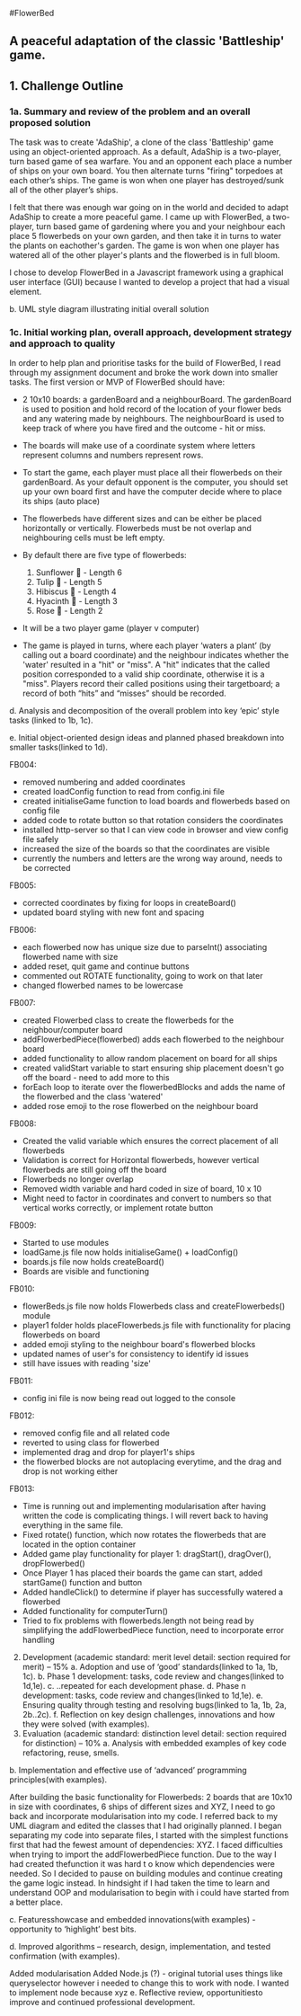 #FlowerBed 
## A peaceful adaptation of the classic 'Battleship' game. 

## 1. Challenge Outline

### 1a. Summary and review of the problem and an overall proposed solution
The task was to create 'AdaShip', a clone of the class 'Battleship' game using an object-oriented approach. As a default, AdaShip is a two-player, turn based game of sea warfare. You and an opponent each place a number of ships on your own board. You then alternate turns "firing" torpedoes at each other’s ships. The game is won when one player has destroyed/sunk all of the other player’s ships.

I felt that there was enough war going on in the world and decided to adapt AdaShip to create a more peaceful game. I came up with FlowerBed, a two-player, turn based game of gardening where you and your neighbour each place 5 flowerbeds on your own garden, and then take it in turns to water the plants on eachother's garden. The game is won when one player has watered all of the other player's plants and the flowerbed is in full bloom.

I chose to develop FlowerBed in a Javascript framework using a graphical user interface (GUI) because I wanted to develop a project that had a visual element. 

b. UML style diagram illustrating initial overall solution 

### 1c. Initial working plan, overall approach, development strategy and approach to quality 

In order to help plan and prioritise tasks for the build of FlowerBed, I read through my assignment document and broke the work down into smaller tasks. The first version or MVP  of FlowerBed should have:

- 2 10x10 boards: a gardenBoard and a neighbourBoard. The gardenBoard is used to position and hold record of the location of your flower beds and any watering made by neighbours. The neighbourBoard is used to keep track of where you have fired and the outcome - hit or miss.

- The boards will make use of a coordinate system where letters represent columns and numbers represent rows.

- To start the game, each player must place all their flowerbeds on their gardenBoard. As your default opponent is the computer, you should set up your own board first and have the computer decide where to place its ships (auto place)

- The flowerbeds have different sizes and can be either be placed horizontally or vertically. Flowerbeds must be not overlap and neighbouring cells must be left empty.

- By default there are five type of flowerbeds:
    1. Sunflower 🌻 - Length 6
    2. Tulip 🌷 - Length 5
    3. Hibiscus 🌺 - Length 4
    4. Hyacinth 🪻 - Length 3 
    5. Rose 🌹 - Length 2

- It will be a two player game (player v computer)

- The game is played in turns, where each player ‘waters a plant’ (by calling out a board coordinate) and the
neighbour indicates whether the 'water' resulted in a "hit" or "miss". A "hit" indicates that the called
position corresponded to a valid ship coordinate, otherwise it is a "miss". Players record their called
positions using their targetboard; a record of both “hits” and “misses” should be recorded.

d. Analysis and decomposition of the overall problem into key ‘epic’ style tasks (linked to 1b, 1c).

e. Initial object-oriented design ideas and planned phased breakdown into smaller tasks(linked to 1d).

FB004:
- removed numbering and added coordinates
- created loadConfig function to read from config.ini file
- created initialiseGame function to load boards and flowerbeds based on config file
- added code to rotate button so that rotation considers the coordinates
- installed http-server so that I can view code in browser and view config file safely
- increased the size of the boards so that the coordinates are visible
- currently the numbers and letters are the wrong way around, needs to be corrected

FB005:
- corrected coordinates by fixing for loops in createBoard()
- updated board styling with new font and spacing

FB006: 
- each flowerbed now has unique size due to parseInt() associating flowerbed name with size
- added reset, quit game and continue buttons
- commented out ROTATE functionality, going to work on that later
- changed flowerbed names to be lowercase

FB007:
- created Flowerbed class to create the flowerbeds for the neighbour/computer board
- addFlowerbedPiece(flowerbed) adds each flowerbed to the neighbour board
- added functionality to allow random placement on board for all ships
- created validStart variable to start ensuring ship placement doesn't go off the board - need to add more to this
- forEach loop to iterate over the flowerbedBlocks and adds the name of the flowerbed and the class 'watered'
- added rose emoji to the rose flowerbed on the neighbour board

FB008:
- Created the valid variable which ensures the correct placement of all flowerbeds
- Validation is correct for Horizontal flowerbeds, however vertical flowerbeds are still going off the board
- Flowerbeds no longer overlap
- Removed width variable and hard coded in size of board, 10 x 10
- Might need to factor in coordinates and convert to numbers so that vertical works correctly, or implement rotate button

FB009: 
- Started to use modules
- loadGame.js file now holds initialiseGame() + loadConfig()
- boards.js file now holds createBoard()
- Boards are visible and functioning

FB010:
- flowerBeds.js file now holds Flowerbeds class and createFlowerbeds() module
- player1 folder holds placeFlowerbeds.js file with functionality for placing flowerbeds on board
- added emoji styling to the neighbour board's flowerbed blocks
- updated names of user's for consistency to identify id issues
- still have issues with reading 'size'

FB011:
- config ini file is now being read out logged to the console

FB012:
- removed config file and all related code
- reverted to using class for flowerbed
- implemented drag and drop for player1's ships
- the flowerbed blocks are not autoplacing everytime, and the drag and drop is not working either

FB013: 
- Time is running out and implementing modularisation after having written the code is complicating things. I will revert back to having everything in the same file.
- Fixed rotate() function, which now rotates the flowerbeds that are located in the option container
- Added game play functionality for player 1: dragStart(), dragOver(), dropFlowerbed()
- Once Player 1 has placed their boards the game can start, added startGame() function and button
- Added handleClick() to determine if player has successfully watered a flowerbed
- Added functionality for computerTurn()
- Tried to fix problems with flowerbeds.length not being read by simplifying the addFlowerbedPiece function, need to incorporate error handling 


2. Development (academic standard: merit level detail: section required for merit) – 15%
a. Adoption and use of ‘good’ standards(linked to 1a, 1b, 1c).
b. Phase 1 development: tasks, code review and changes(linked to 1d,1e).
c. ..repeated for each development phase.
d. Phase n development: tasks, code review and changes(linked to 1d,1e).
e. Ensuring quality through testing and resolving bugs(linked to 1a, 1b, 2a, 2b..2c).
f. Reflection on key design challenges, innovations and how they were solved (with examples).
3. Evaluation (academic standard: distinction level detail: section required for distinction) – 10%
a. Analysis with embedded examples of key code refactoring, reuse, smells.

b. Implementation and effective use of ‘advanced’ programming principles(with examples).

After building the basic functionality for Flowerbeds: 2 boards that are 10x10 in size with coordinates, 6 ships of different sizes and XYZ, I need to go back and incorporate modularisation into my code. I referred back to my UML diagram and edited the classes that I had originally planned. I began separating my code into separate files, I started with the simplest functions first that had the fewest amount of dependencies: XYZ. I faced difficulties when trying to import the addFlowerbedPiece function. Due to the way I had created thefunction it was hard t o know which dependencies were needed. So I decided to pause on building modules and continue creating the game logic instead. In hindsight if I had taken the time to learn and understand OOP and modularisation to begin with i could have started from a better place.

c. Featuresshowcase and embedded innovations(with examples) - opportunity to ‘highlight’ best bits.

d. Improved algorithms – research, design, implementation, and tested confirmation (with examples).

Added modularisation
Added Node.js (?) - original tutorial uses things like queryselector however i needed to change this to work with node. I wanted to implement node because xyz
e. Reflective review, opportunitiesto improve and continued professional development.
